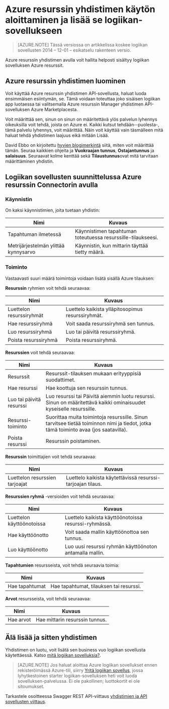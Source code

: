 <properties
   pageTitle="Logiikan sovelluksissa Azure resurssin Connectorin avulla | Sovelluksen Microsoft Azure-palvelu"
   description="Voit luoda ja Määritä Azure resurssin yhdistimen tai API-sovellus ja käytä Azure-sovelluksen palvelun logiikan-sovelluksessa"
   services="logic-apps"
   documentationCenter=".net,nodejs,java"
   authors="stepsic-microsoft-com"
   manager="erikre"
   editor=""/>

<tags
   ms.service="logic-apps"
   ms.devlang="multiple"
   ms.topic="article"
   ms.tgt_pltfrm="na"
   ms.workload="integration"
   ms.date="09/01/2016"
   ms.author="stepsic"/>

# <a name="get-started-with-the-azure-resource-connector-and-add-it-to-your-logic-app"></a>Azure resurssin yhdistimen käytön aloittaminen ja lisää se logiikan-sovellukseen
>[AZURE.NOTE] Tässä versiossa on artikkelissa koskee logiikan sovellusten 2014 – 12-01 – esikatselu rakenteen versio.

Azure resurssin yhdistimen avulla voit hallita helposti sisältyy logiikan sovelluksen Azure resurssit.

## <a name="create-the-azure-resource-connector"></a>Azure resurssin yhdistimen luominen
Voit käyttää Azure resurssin yhdistimen API-sovellusta, haluat luoda ensimmäisen esiintymän, se. Tämä voidaan toteuttaa joko sisäisen logiikan app luotaessa tai valitsemalla Azure resurssin Manager yhdistimen API-sovelluksen Azure Marketplacesta.

Voit määrittää sen, sinun on sinun on määritettävä ylös palvelun lyhennys oikeuksilla voit tehdä, joista on Azure ei. Kaikki kutsut tehdään--puolesta-, tämä palvelu lyhennys, voit määrittää. Näin voit käyttää vain täsmälleen mitä haluat tehdä yhdistimen laajuus eikä mitään Lisää.

David Ebbo on kirjoitettu [hyvien blogimerkintä](http://blog.davidebbo.com/2014/12/azure-service-principal.html) siitä, miten voit määrittää tämän. Seuraa kaikkien ohjeita ja **Vuokraajan tunnus**, **Ostajantunnus** ja **salaisuus**. Seuraavat kolme kenttää sekä **Tilaustunnus**ovat mitä tarvitaan määrittäminen yhdistin.

## <a name="using-the-azure-resource-connector-in-logic-apps-designer"></a>Logiikan sovellusten suunnittelussa Azure resurssin Connectorin avulla
### <a name="trigger"></a>Käynnistin
On kaksi käynnistimien, joita tuetaan yhdistin:

Nimi | Kuvaus
---- | -----------
Tapahtuman ilmetessä | Käynnistimen tapahtuman toteutuessa resurssille-tilaukseesi.
Metrijärjestelmän ylittää kynnysarvo |  Käynnistin, kun mittarin täyttää tietty määrä.

### <a name="action"></a>Toiminto

Vastaavasti suuri määrä toimintoja voidaan lisätä sisällä Azure tilauksen:

**Resurssin** ryhmien voit tehdä seuraavaa:

Nimi | Kuvaus
---- | -----------
Luettelon resurssiryhmät | Luettelo kaikista ylläpitosopimus resurssiryhmät.
Hae resurssiryhmä | Voit saada resurssiryhmä sen tunnus.
Luo resurssiryhmä | Luo tai päivitä resurssiryhmä.
Poista resurssiryhmä | Poista resurssiryhmä.

**Resurssien** voit tehdä seuraavaa:

Nimi | Kuvaus
---- | -----------
Resurssit | Resurssit-tilauksen mukaan erityyppisiä suodattimet.
Hae resurssi | Hae koottuja sen resurssin tunnus.
Luo tai päivitä resurssi | Luo resurssi tai Päivitä aiemmin luotu resurssi. Sinun on määritettävä kaikki ominaisuudet kyseiselle resurssille.
Resurssi-toiminto |  Suorittaa muita toimintoja resurssille. Sinun tarvitsee tietää toiminnon nimi ja tiedot, jotka tämä toiminto avaa (jos saatavilla).
Poista resurssi | Resurssin poistaminen.

**Resurssin** toimittajien voit tehdä seuraavaa:

Nimi | Kuvaus
---- | -----------
Luettelon resurssien tarjoajat | Luettelo kaikista käytettävissä resurssi-tarjoajan tilaus.

**Resurssien ryhmä** -versioiden voit tehdä seuraavaa:

Nimi | Kuvaus
---- | -----------
Luettelon käyttöönotoissa | Luettelo kaikista käyttöönotoissa resurssi-ryhmässä.
Hae käyttöönotto | Voit saada mallin käyttöönottoa sen tunnus.
Luo käyttöönotto | Luo uusi resurssi ryhmän käyttöönoton antamalla mallin.

**Tapahtumien** resursseista, voit tehdä seuraavia toimia:

Nimi | Kuvaus
---- | -----------
Hae tapahtumat | Hae tapahtumat, tilauksen tai resurssi.

**Arvot** resursseista, voit tehdä seuraavaa:

Nimi | Kuvaus
---- | -----------
Hae arvot | Hae mittarin resurssin tunnus.

## <a name="do-more-with-your-connector"></a>Älä lisää ja sitten yhdistimen
Yhdistimen on luotu, voit lisätä sen business vuo logiikan sovellusta käytettäessä. Katso [mitä logiikan sovelluksia?](app-service-logic-what-are-logic-apps.md).

>[AZURE.NOTE] Jos haluat aloittaa Azure logiikan sovellukset ennen rekisteröimässä Azure-tili, siirry [Yritä logiikan sovellus](https://tryappservice.azure.com/?appservice=logic), jossa lyhytkestoinen starter logiikan-sovelluksen heti voit luoda sovelluksen-palvelussa. Ei ole pakollinen; luottokortit ei ole sitoumukset.

Tarkastele osoitteessa Swagger REST API-viittaus [yhdistimien ja API sovellusten viittaus](http://go.microsoft.com/fwlink/p/?LinkId=529766).

<!--References -->

<!--Links -->
[Creating a Logic app]: app-service-logic-create-a-logic-app.md

